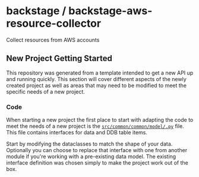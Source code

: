 # backstage / backstage-aws-resource-collector

Collect resources from AWS accounts


## New Project Getting Started
This repository was generated from a template intended to get a new API up and running quickly. This section will cover different aspects of the newly created project as well as areas that may need to be modified to meet the specific needs of a new project.


### Code
When starting a new project the first place to start with adapting the code to meet the needs of a new project is the [`src/common/common/model/.py`](src/common/common/model/.py) file. This file contains interfaces for data and DDB table items.

Start by modifying the dataclasses to match the shape of your data. Optionally you can choose to replace that interface with one from another module if you're working with a pre-existing data model. The existing interface definition was chosen simply to make the project work out of the box.
